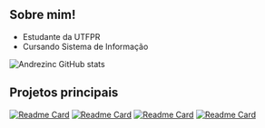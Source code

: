 ## Sobre mim!
- Estudante da UTFPR
- Cursando Sistema de Informação
  
![Andrezinc GitHub stats](https://github-readme-stats.vercel.app/api/top-langs/?username=andrezinc\&title_color=fff\&icon_color=f9f9f9\&text_color=9f9f9f\&bg_color=151515\&layout=compact&hide_border=false)

## Projetos principais
[![Readme Card](https://github-readme-stats.vercel.app/api/pin/?username=andrezinc&repo=climatologia_esp32&title_color=fff&icon_color=f9f9f9&text_color=9f9f9f&bg_color=151515&hide_border=false)](https://github.com/andrezinc/climatologia_esp32)
[![Readme Card](https://github-readme-stats.vercel.app/api/pin/?username=andrezinc&repo=Caminho_Labirinto&title_color=fff&icon_color=f9f9f9&text_color=9f9f9f&bg_color=151515&hide_border=false)](https://github.com/andrezinc/Caminho_Labirinto)
[![Readme Card](https://github-readme-stats.vercel.app/api/pin/?username=andrezinc&repo=Game_getCircule&title_color=fff&icon_color=f9f9f9&text_color=9f9f9f&bg_color=151515&hide_border=false)](https://github.com/andrezinc/Game_getCircule)
[![Readme Card](https://github-readme-stats.vercel.app/api/pin/?username=andrezinc&repo=Cardapio_RU_UTFPR&title_color=fff&icon_color=f9f9f9&text_color=9f9f9f&bg_color=151515&hide_border=false)](https://github.com/andrezinc/Cardapio_RU_UTFPR)
